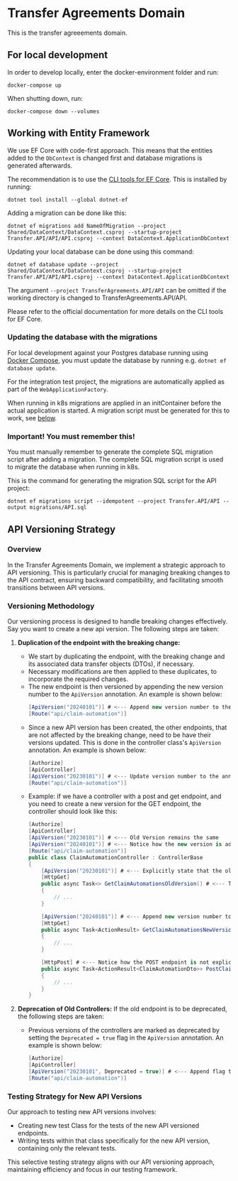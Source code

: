 # Transfer Agreements Domain
This is the transfer agreeements domain.

## For local development<a id="docker-compose"></a>

In order to develop locally, enter the docker-environment folder and run:

```shell
docker-compose up
```

When shutting down, run:

```shell
docker-compose down --volumes
```

## Working with Entity Framework

We use EF Core with code-first approach. This means that the entities added to the `DbContext` is changed first and database migrations is generated afterwards.

The recommendation is to use the [CLI tools for EF Core](https://learn.microsoft.com/en-us/ef/core/cli/dotnet). This is installed by running:

```shell
dotnet tool install --global dotnet-ef
```

Adding a migration can be done like this:

```shell
dotnet ef migrations add NameOfMigration --project Shared/DataContext/DataContext.csproj --startup-project Transfer.API/API/API.csproj --context DataContext.ApplicationDbContext
```

Updating your local database can be done using this command:

```shell
dotnet ef database update --project Shared/DataContext/DataContext.csproj --startup-project Transfer.API/API/API.csproj --context DataContext.ApplicationDbContext
```

The argument `--project TransferAgreements.API/API` can be omitted if the working directory is changed to TransferAgreements.API/API.

Please refer to the official documentation for more details on the CLI tools for EF Core.

### Updating the database with the migrations

For local development against your Postgres database running using [Docker Compose](#docker-compose), you must update the database by running e.g. `dotnet ef database update`.

For the integration test project, the migrations are automatically applied as part of the `WebApplicationFactory`.

When running in k8s migrations are applied in an initContainer before the actual application is started. A migration script must be generated for this to work, see [below](#important).

### Important! You must remember this!<a id="important"></a>

You must manually remember to generate the complete SQL migration script after adding a migration. The complete SQL migration script is used to migrate the database when running in k8s.

This is the command for generating the migration SQL script for the API project:

```shell
dotnet ef migrations script --idempotent --project Transfer.API/API --output migrations/API.sql
```

## API Versioning Strategy

### Overview
In the Transfer Agreements Domain, we implement a strategic approach to API versioning. This is particularly crucial for managing breaking changes to the API contract, ensuring backward compatibility, and facilitating smooth transitions between API versions.

### Versioning Methodology
Our versioning process is designed to handle breaking changes effectively.
Say you want to create a new api version. The following steps are taken:

1. **Duplication of the endpoint with the breaking change:**

    - We start by duplicating the endpoint, with the breaking change and its associated data transfer objects (DTOs), if necessary.
    - Necessary modifications are then applied to these duplicates, to incorporate the required changes.
    - The new endpoint is then versioned by appending the new version number to the `ApiVersion` annotation. An example is shown below:
      ```csharp
      [ApiVersion("20240101")] # <--- Append new version number to the annotation
      [Route("api/claim-automation")]
      ```
    - Since a new API version has been created, the other endpoints, that are not affected by the breaking change, need to be have their versions updated. This is done in the controller class's `ApiVersion` annotation. An example is shown below:
      ```csharp
      [Authorize]
      [ApiController]
      [ApiVersion("20230101")] # <--- Update version number to the annotation
      [Route("api/claim-automation")]
      ```
    - Example: if we have a controller with a post and get endpoint, and you need to create a new version for the GET endpoint, the controller should look like this:
      ```csharp
      [Authorize]
      [ApiController]
      [ApiVersion("20230101")] # <--- Old Version remains the same
      [ApiVersion("20240101")] # <--- Notice how the new version is added, to indicate that the rest of the endpoints are also in the new version.
      [Route("api/claim-automation")]
      public class ClaimAutomationController : ControllerBase
      {
          [ApiVersion("20230101")] # <--- Explicitly state that the old GET endpoint, is to only appear in the old version
          [HttpGet]
          public async Task<> GetClaimAutomationsOldVersion() # <--- This is the old version of the endpoint. It inherits the old version number, since the annotation explicitly states so.
          {
              // ...
          }

          [ApiVersion("20240101")] # <--- Append new version number to the annotation, To indicate that the new GET endpoint is only available in the new version
          [HttpGet]
          public async Task<ActionResult> GetClaimAutomationsNewVersion() # <--- This is the new version of the endpoint. It inherits the new version number, since the annotation explicitly states so.
          {
              // ...
          }

          [HttpPost] # <--- Notice how the POST endpoint is not explicitly versioned, this means that it is available in both versions.
          public async Task<ActionResult<ClaimAutomationDto>> PostClaimAutomation() # <--- This endpoint had no breaking changes, so it is not duplicated, and is available in both versions.
          {
              // ...
          }
      }
      ```

2. **Deprecation of Old Controllers:**
If the old endpoint is to be deprecated, the following steps are taken:
    - Previous versions of the controllers are marked as deprecated by setting the `Deprecated = true` flag in the `ApiVersion` annotation. An example is shown below:
      ```csharp
      [Authorize]
      [ApiController]
      [ApiVersion("20230101", Deprecated = true)] # <--- Append flag to the annotation
      [Route("api/claim-automation")]
      ```

### Testing Strategy for New API Versions
Our approach to testing new API versions involves:

- Creating new test Class for the tests of the new API versioned endpoints.
- Writing tests within that class specifically for the new API version, containing only the relevant tests.

This selective testing strategy aligns with our API versioning approach, maintaining efficiency and focus in our testing framework.
